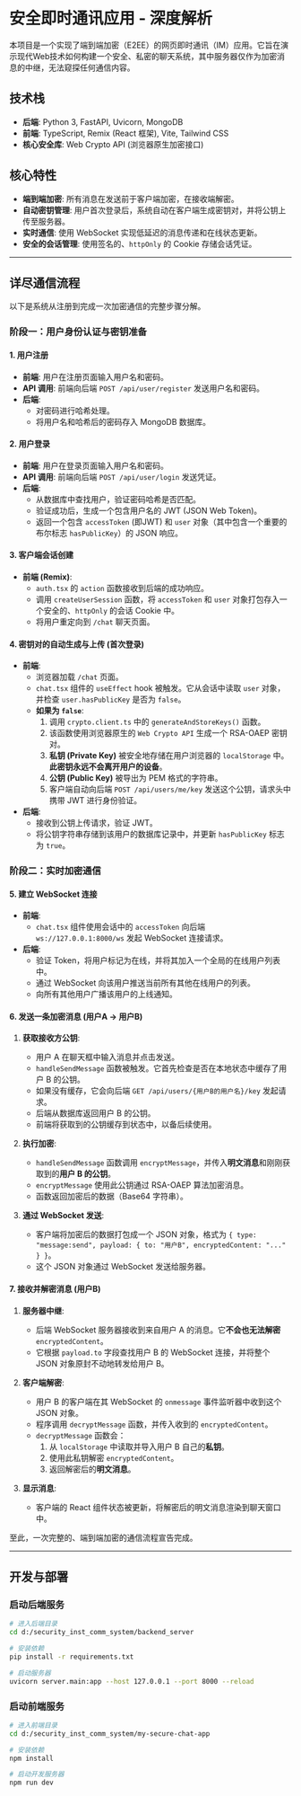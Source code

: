 # 安全即时通讯应用 - 深度解析

本项目是一个实现了端到端加密（E2EE）的网页即时通讯（IM）应用。它旨在演示现代Web技术如何构建一个安全、私密的聊天系统，其中服务器仅作为加密消息的中继，无法窥探任何通信内容。

## 技术栈

- **后端**: Python 3, FastAPI, Uvicorn, MongoDB
- **前端**: TypeScript, Remix (React 框架), Vite, Tailwind CSS
- **核心安全库**: Web Crypto API (浏览器原生加密接口)

## 核心特性

- **端到端加密**: 所有消息在发送前于客户端加密，在接收端解密。
- **自动密钥管理**: 用户首次登录后，系统自动在客户端生成密钥对，并将公钥上传至服务器。
- **实时通信**: 使用 WebSocket 实现低延迟的消息传递和在线状态更新。
- **安全的会话管理**: 使用签名的、`httpOnly` 的 Cookie 存储会话凭证。

---

## 详尽通信流程

以下是系统从注册到完成一次加密通信的完整步骤分解。

### 阶段一：用户身份认证与密钥准备

#### 1. 用户注册
- **前端**: 用户在注册页面输入用户名和密码。
- **API 调用**: 前端向后端 `POST /api/user/register` 发送用户名和密码。
- **后端**:
    - 对密码进行哈希处理。
    - 将用户名和哈希后的密码存入 MongoDB 数据库。

#### 2. 用户登录
- **前端**: 用户在登录页面输入用户名和密码。
- **API 调用**: 前端向后端 `POST /api/user/login` 发送凭证。
- **后端**:
    - 从数据库中查找用户，验证密码哈希是否匹配。
    - 验证成功后，生成一个包含用户名的 JWT (JSON Web Token)。
    - 返回一个包含 `accessToken` (即JWT) 和 `user` 对象（其中包含一个重要的布尔标志 `hasPublicKey`）的 JSON 响应。

#### 3. 客户端会话创建
- **前端 (Remix)**:
    - `auth.tsx` 的 `action` 函数接收到后端的成功响应。
    - 调用 `createUserSession` 函数，将 `accessToken` 和 `user` 对象打包存入一个安全的、`httpOnly` 的会话 Cookie 中。
    - 将用户重定向到 `/chat` 聊天页面。

#### 4. 密钥对的自动生成与上传 (首次登录)
- **前端**:
    - 浏览器加载 `/chat` 页面。
    - `chat.tsx` 组件的 `useEffect` hook 被触发。它从会话中读取 `user` 对象，并检查 `user.hasPublicKey` 是否为 `false`。
    - **如果为 `false`**:
        1.  调用 `crypto.client.ts` 中的 `generateAndStoreKeys()` 函数。
        2.  该函数使用浏览器原生的 `Web Crypto API` 生成一个 RSA-OAEP 密钥对。
        3.  **私钥 (Private Key)** 被安全地存储在用户浏览器的 `localStorage` 中。**此密钥永远不会离开用户的设备**。
        4.  **公钥 (Public Key)** 被导出为 PEM 格式的字符串。
        5.  客户端自动向后端 `POST /api/users/me/key` 发送这个公钥，请求头中携带 JWT 进行身份验证。
- **后端**:
    - 接收到公钥上传请求，验证 JWT。
    - 将公钥字符串存储到该用户的数据库记录中，并更新 `hasPublicKey` 标志为 `true`。

### 阶段二：实时加密通信

#### 5. 建立 WebSocket 连接
- **前端**:
    - `chat.tsx` 组件使用会话中的 `accessToken` 向后端 `ws://127.0.0.1:8000/ws` 发起 WebSocket 连接请求。
- **后端**:
    - 验证 Token，将用户标记为在线，并将其加入一个全局的在线用户列表中。
    - 通过 WebSocket 向该用户推送当前所有其他在线用户的列表。
    - 向所有其他用户广播该用户的上线通知。

#### 6. 发送一条加密消息 (用户A -> 用户B)
1.  **获取接收方公钥**:
    - 用户 A 在聊天框中输入消息并点击发送。
    - `handleSendMessage` 函数被触发。它首先检查是否在本地状态中缓存了用户 B 的公钥。
    - 如果没有缓存，它会向后端 `GET /api/users/{用户B的用户名}/key` 发起请求。
    - 后端从数据库返回用户 B 的公钥。
    - 前端将获取到的公钥缓存到状态中，以备后续使用。

2.  **执行加密**:
    - `handleSendMessage` 函数调用 `encryptMessage`，并传入**明文消息**和刚刚获取到的**用户 B 的公钥**。
    - `encryptMessage` 使用此公钥通过 RSA-OAEP 算法加密消息。
    - 函数返回加密后的数据（Base64 字符串）。

3.  **通过 WebSocket 发送**:
    - 客户端将加密后的数据打包成一个 JSON 对象，格式为 `{ type: "message:send", payload: { to: "用户B", encryptedContent: "..." } }`。
    - 这个 JSON 对象通过 WebSocket 发送给服务器。

#### 7. 接收并解密消息 (用户B)
1.  **服务器中继**:
    - 后端 WebSocket 服务器接收到来自用户 A 的消息。它**不会也无法解密** `encryptedContent`。
    - 它根据 `payload.to` 字段查找用户 B 的 WebSocket 连接，并将整个 JSON 对象原封不动地转发给用户 B。

2.  **客户端解密**:
    - 用户 B 的客户端在其 WebSocket 的 `onmessage` 事件监听器中收到这个 JSON 对象。
    - 程序调用 `decryptMessage` 函数，并传入收到的 `encryptedContent`。
    - `decryptMessage` 函数会：
        1.  从 `localStorage` 中读取并导入用户 B 自己的**私钥**。
        2.  使用此私钥解密 `encryptedContent`。
        3.  返回解密后的**明文消息**。

3.  **显示消息**:
    - 客户端的 React 组件状态被更新，将解密后的明文消息渲染到聊天窗口中。

至此，一次完整的、端到端加密的通信流程宣告完成。

---

## 开发与部署

### 启动后端服务
```bash
# 进入后端目录
cd d:/security_inst_comm_system/backend_server

# 安装依赖
pip install -r requirements.txt

# 启动服务器
uvicorn server.main:app --host 127.0.0.1 --port 8000 --reload
```

### 启动前端服务
```bash
# 进入前端目录
cd d:/security_inst_comm_system/my-secure-chat-app

# 安装依赖
npm install

# 启动开发服务器
npm run dev
```
